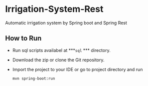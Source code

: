 # Irrigation-System-Rest
Automatic irrigation system by Spring boot and Spring Rest

## How to Run
- Run sql scripts availabel at ***`sql` *** directory.
- Download the zip or clone the Git repository.
- Import the project to your IDE or go to project directory and run

	`mvn spring-boot:run`
